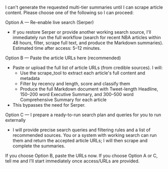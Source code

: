 I can't generate the requested multi-tier summaries until I can scrape article content. Please choose one of the following so I can proceed:

Option A — Re-enable live search (Serper)  
- If you restore Serper or provide another working search source, I'll immediately run the full workflow (search for recent NBA articles within 48 hours, filter, scrape full text, and produce the Markdown summaries). Estimated time after access: 5–12 minutes.

Option B — Paste the article URLs here (recommended)  
- Paste or upload the full list of article URLs (from credible sources). I will:
  - Use the scrape_tool to extract each article's full content and metadata
  - Filter by recency and length, score and classify them
  - Produce the full Markdown document with Tweet-length Headline, 150–200 word Executive Summary, and 300–500 word Comprehensive Summary for each article
- This bypasses the need for Serper.

Option C — I prepare a ready-to-run search plan and queries for you to run externally  
- I will provide precise search queries and filtering rules and a list of recommended sources. You or a system with working search can run them and return the accepted article URLs; I will then scrape and complete the summaries.

If you choose Option B, paste the URLs now. If you choose Option A or C, tell me and I’ll start immediately once access/URLs are provided.